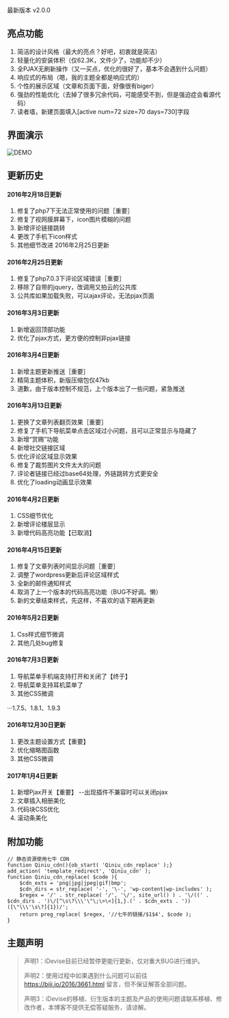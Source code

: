 最新版本 v2.0.0

## 亮点功能

1. 简洁的设计风格（最大的亮点？好吧，初衷就是简洁）
2. 轻量化的安装体积（仅62.3K，文件少了，功能却不少）
3. 全PJAX无刷新操作（又一买点，优化的很好了，基本不会遇到什么问题）
4. 响应式的布局（嗯，我的主题全都是响应式的）
5. 个性的展示区域（文章和页面下面，好像很有biger）
6. 强劲的性能优化（去掉了很多冗余代码，可能感受不到，但是强迫症会看源代码）
7. 读者墙，新建页面填入[active num=72 size=70 days=730]字段

## 界面演示

![DEMO](https://ws1.sinaimg.cn/large/76679337gy1fc0c4pkurrj21hc0u0jyl.jpg)

## 更新历史

#### 2016年2月18日更新

1. 修复了php7下无法正常使用的问题［重要］
2. 修复了视网膜屏幕下，icon图片模糊的问题
3. 新增评论链接跳转
4. 更改了手机下icon样式
5. 其他细节改进 2016年2月25日更新

#### 2016年2月25日更新

1. 修复了php7.0.3下评论区域错误［重要］
2. 移除了自带的jquery，改调用又拍云的公共库
3. 公共库如果加载失败，可以ajax评论，无法pjax页面

#### 2016年3月3日更新

1. 新增返回顶部功能
2. 优化了pjax方式，更方便的控制非pjax链接

#### 2016年3月4日更新

1. 新增主题更新推送［重要］
2. 精简主题体积，新版压缩包仅47kb
3. 道歉，由于版本控制不规范，上个版本出了一些问题，紧急推送

#### 2016年3月13日更新

1. 更换了文章列表翻页效果［重要］
2. 修复了手机下导航菜单点击区域过小问题，且可以正常显示与隐藏了
3. 新增“赏赐”功能
4. 新增社交链接区域
5. 优化评论区域显示效果
6. 修复了裁剪图片文件太大的问题
7. 评论者链接已经过base64处理，外链跳转方式更安全
8. 优化了loading动画显示效果

#### 2016年4月2日更新

1. CSS细节优化
2. 新增评论楼层显示
3. 新增代码高亮功能【已取消】

#### 2016年4月15日更新

1. 修复了文章列表时间显示问题［重要］
2. 调整了wordpress更新后评论区域样式
3. 全新的邮件通知样式
4. 取消了上一个版本的代码高亮功能（BUG不好调。懒）
5. 新的文章结束样式，先这样，不喜欢的话下期再更新

#### 2016年5月2日更新

1. Css样式细节微调
2. 其他几处bug修复

#### 2016年7月3日更新

1. 导航菜单手机端支持打开和关闭了【终于】
2. 导航菜单支持耳机菜单了
3. 其他CSS微调

···1.7.5、1.8.1、1.9.3

#### 2016年12月30日更新

1. 更改主题设置方式【重要】
2. 优化缩略图函数
3. 其他CSS微调

#### 2017年1月4日更新

1. 新增Pjax开关【重要】 --出现插件不兼容时可以关闭pjax
2. 文章插入相册美化
3. 代码块CSS优化
4. 滚动条美化

## 附加功能

    // 静态资源使用七牛 CDN
    function Qiniu_cdn(){ob_start( 'Qiniu_cdn_replace' );}
    add_action( 'template_redirect', 'Qiniu_cdn' );
    function Qiniu_cdn_replace( $code ){
        $cdn_exts = 'png|jpg|jpeg|gif|bmp';
        $cdn_dirs = str_replace( '-', '\-', 'wp-content|wp-includes' );
        $regex = '/' . str_replace( '/', '\/', site_url() ) . '\/((' . $cdn_dirs . ')\/[^\s\?\\\'\"\;\>\<]{1,}.(' . $cdn_exts . '))([\"\\\'\s\?]{1})/';
        return preg_replace( $regex, '//七牛的链接/$1$4', $code );
    }

## 主题声明

> 声明1：iDevise目前已经暂停更能行更新，仅对重大BUG进行维护。
> 
> 声明2：使用过程中如果遇到什么问题可以前往 https://biji.io/2016/3661.html 留言，但不保证解答全部问题。
> 
> 声明3：iDevise的移植、衍生版本的主题及产品的使用问题请联系移植、修改作者，本博客不提供无偿答疑服务，请谅解。
